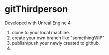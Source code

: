 # gitThirdperson

Developed with Unreal Engine 4

1. clone to your local machine.
2. create your own branch like "somethingWIP"
3. publish\push your newly created to github.
4. 
